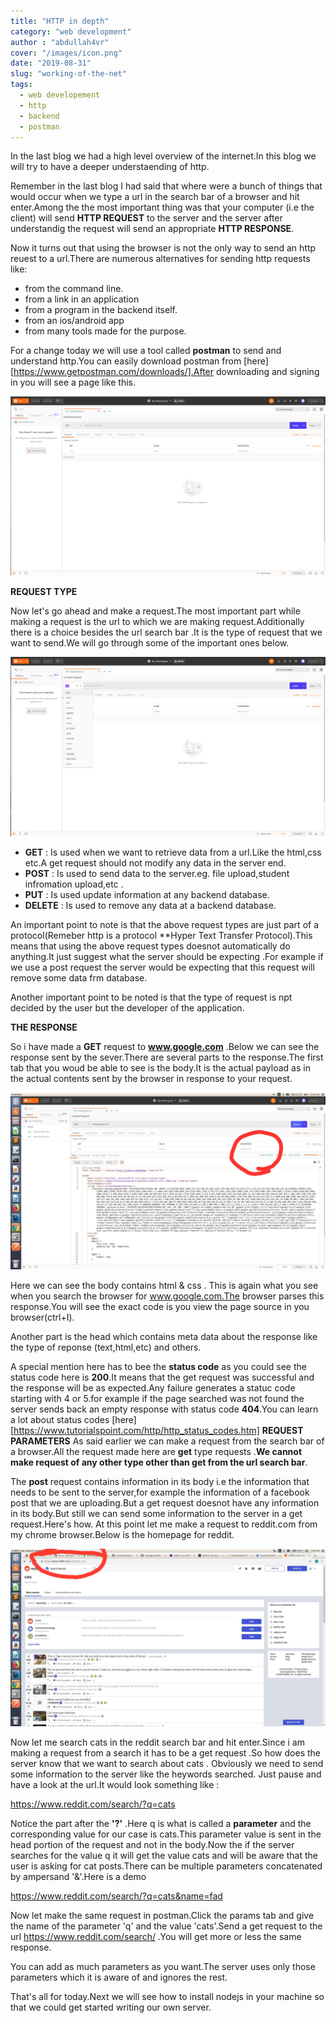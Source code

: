 ```yaml
---
title: "HTTP in depth"
category: "web development"
author : "abdullah4vr"
cover: "/images/icon.png"
date: "2019-08-31"
slug: "working-of-the-net"
tags:
  - web developement
  - http
  - backend
  - postman
---
```


In the last blog we had a high level overview of the internet.In this blog we will try to have a deeper understaending of http.

Remember in the last blog I had said that where were a bunch of things that would occur when we type a url in the search bar of a browser and hit enter.Among the the most important thing was that your computer (i.e the client) will send **HTTP REQUEST** to the server and the server after understandig the request will send an appropriate **HTTP RESPONSE**.

Now it turns out that using the browser is not the only way to send an http reuest to a url.There are numerous alternatives for sending http requests like:
- from the command line.
- from a link in an application
- from a program in the backend itself.
- from an ios/android app 
- from many tools made for the purpose.

For a change today we will use a tool called **postman** to send and understand http.You can easily download postman from [here][https://www.getpostman.com/downloads/].After downloading and signing in you will see a page like this.

![postman](postman.png)


**REQUEST TYPE**

Now let's go ahead and make a request.The most important part while making a request is the url to  which we are making request.Additionally there is a choice besides the url search bar .It is the type of request that we want to send.We will go through some of the important ones below.

![options](options.png)

- **GET**    :  Is used when we want to retrieve data from a url.Like the html,css etc.A get request should not modify
                any data in the server end.
- **POST**   :  Is used to send data to the server.eg. file upload,student infromation upload,etc .
- **PUT**    :  Is used update information at any backend database.
- **DELETE** :  Is used to remove any data at a backend database.

An important point to note is that the above request types are just part of a protocol(Remeber http is a protocol **Hyper Text Transfer Protocol).This means that using the above request types doesnot automatically do anything.It just suggest what the server should be expecting .For example if we use a post request the server would be expecting that this request will remove some data frm database.

Another important point to be noted is that the type of request is npt decided by the user but the developer of the application.

**THE RESPONSE**

So i have made a **GET** request to **www.google.com** .Below we can see the response sent by the sever.There are several parts to the response.The first tab that you woud be able to see is the body.It is the actual payload as in the actual contents sent by the browser in response to your request.

![google](google.jpg)

Here we can see the body contains html & css . This is again what you see when you search the browser for www.google.com.The browser parses this response.You will see the exact code is you view the page source in you browser(ctrl+I).


Another part is the head which contains meta data about the response like the type of reponse (text,html,etc) and others.

A special mention here has to bee the  **status code** as you could see the status code here is **200**.It means that the get request was successful and the response will be as expected.Any failure generates a statuc code starting with 4 or 5.for example if the page searched was not found the server sends back an empty response with status code **404**.You can learn a lot about status codes [here][https://www.tutorialspoint.com/http/http_status_codes.htm]
**REQUEST PARAMETERS**
As said earlier we can make a request from the search bar of a browser.All the request made here are **get** type requests .**We cannot make request of any other type other than get from the url search bar**.

The **post** request contains information in its body i.e the information that needs to be sent to the server,for example the information of a facebook post that we are uploading.But a get request doesnot have any information in its body.But still we can send some information to the server in a get request.Here's how.
At this point let me make a request to reddit.com from my chrome browser.Below is the homepage for reddit.

![reddit](reddit.jpg)

Now let me search cats in the reddit search bar and hit enter.Since i am making a request from a search it has to be a get request .So how does the server know that we want to search about cats . Obviously we need to send some information to the server like the heywords searched.
Just pause and have a look at the url.It would look something like :

https://www.reddit.com/search/?q=cats

Notice the part after the **'?'** .Here q is what is called a **parameter** and the corresponding value for our case is cats.This parameter value is sent in the head portion of the request and not in the body.Now the if the server searches for the value q it will get the value cats and will be aware that the user is asking for cat posts.There can be multiple parameters concatenated by ampersand '&'.Here is a demo 

https://www.reddit.com/search/?q=cats&name=fad

Now let make the same request in postman.Click the params tab and give the name of the parameter 'q' and the value 'cats'.Send a get request to the url https://www.reddit.com/search/ .You will get more or less the same response.

You can add as much parameters as you want.The server uses only those parameters which it is aware of and ignores the rest.

That's all for today.Next we will see how to install nodejs in your machine so that we could get started writing our own server.